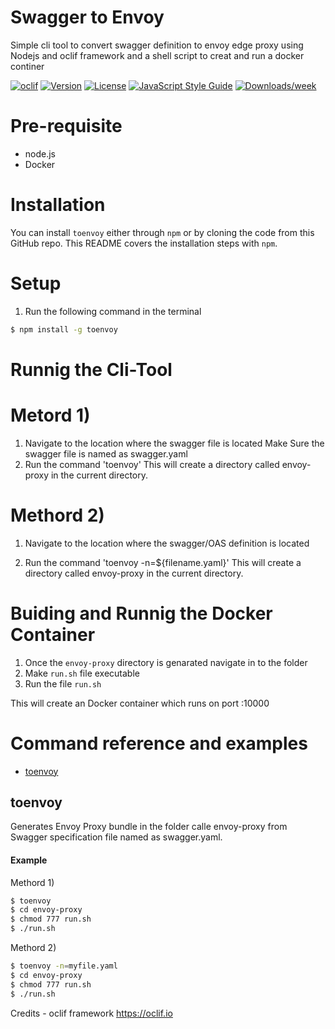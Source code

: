Swagger to Envoy 
================

Simple cli tool to convert swagger definition to envoy edge proxy using Nodejs and oclif framework and 
a shell script to creat and run a docker continer 

[![oclif](https://img.shields.io/badge/cli-oclif-brightgreen.svg)](https://oclif.io)
[![Version](https://img.shields.io/npm/v/toenvoy.svg)](https://npmjs.org/package/toenvoy)
[![License](https://img.shields.io/npm/l/toenvoy.svg)](https://github.com/VimukthiMayadunne/toenvoy/blob/master/package.json)
[![JavaScript Style Guide](https://img.shields.io/badge/code%20style-standard-brightgreen.svg)](http://standardjs.com/)
[![Downloads/week](https://img.shields.io/npm/dw/toenvoy.svg)](https://npmjs.org/package/toenvoy)

# Pre-requisite 
- node.js
- Docker


# Installation
You can install `toenvoy` either through `npm` or by cloning the code from this GitHub repo.  This README covers the installation steps with `npm`.


# Setup

1) Run the following command  in the terminal 

```bash
$ npm install -g toenvoy
```

         
# Runnig the Cli-Tool

# Metord 1)
1) Navigate to the location where the swagger file is located 
   Make Sure the swagger file is named as swagger.yaml  
2) Run the command 'toenvoy'
    This will create a directory called envoy-proxy  in the current directory. 

#  Methord 2)

1) Navigate to the location where the swagger/OAS definition is located
   
2) Run the command 'toenvoy -n=${filename.yaml}'
    This will create a directory called envoy-proxy  in the current directory. 


# Buiding and Runnig the Docker Container

1) Once the `envoy-proxy` directory is genarated navigate in to the folder
2) Make `run.sh` file executable
3) Run the file `run.sh` 

This will create an Docker container which runs on port :10000

# <a name="reference"></a>Command reference and examples

* [toenvoy](#generateapi)

## <a name="generateapi"></a>toenvoy

Generates Envoy Proxy bundle in the folder calle envoy-proxy from Swagger specification file named as swagger.yaml.


#### Example

Methord 1)
```bash
$ toenvoy
$ cd envoy-proxy
$ chmod 777 run.sh
$ ./run.sh
```
Methord 2)

```bash
$ toenvoy -n=myfile.yaml
$ cd envoy-proxy
$ chmod 777 run.sh
$ ./run.sh
```




Credits - oclif framework  https://oclif.io

